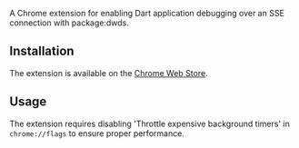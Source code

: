 A Chrome extension for enabling Dart application debugging over an SSE
connection with package:dwds.

## Installation

The extension is available on the
[Chrome Web Store](https://chrome.google.com/webstore/detail/dart-debug-extension/eljbmlghnomdjgdjmbdekegdkbabckhm).

## Usage

The extension requires disabling 'Throttle expensive background timers' in
`chrome://flags` to ensure proper performance.
